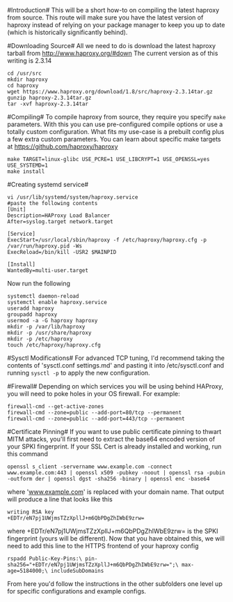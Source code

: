 #Introduction#
This will be a short how-to on compiling the latest haproxy from source. This route will make sure you have the latest version of haproxy instead of relying on your package manager to keep you up to date (which is historically significantly behind).

#Downloading Source#
All we need to do is download the latest haproxy tarball from http://www.haproxy.org/#down
The current version as of this writing is 2.3.14

```
cd /usr/src
mkdir haproxy
cd haproxy
wget https://www.haproxy.org/download/1.8/src/haproxy-2.3.14tar.gz
gunzip haproxy-2.3.14tar.gz
tar -xvf haproxy-2.3.14tar
```

#Compiling#
To compile haproxy from source, they require you specify `make` parameters. With this you can use pre-configured compile options or use a totally custom configuration. What fits my use-case is a prebuilt config plus a few extra custom parameters. You can learn about specific make targets at https://github.com/haproxy/haproxy
```
make TARGET=linux-glibc USE_PCRE=1 USE_LIBCRYPT=1 USE_OPENSSL=yes USE_SYSTEMD=1
make install
```

#Creating systemd service#
```
vi /usr/lib/systemd/system/haproxy.service
#paste the following contents
[Unit]
Description=HAProxy Load Balancer
After=syslog.target network.target

[Service]
ExecStart=/usr/local/sbin/haproxy -f /etc/haproxy/haproxy.cfg -p /var/run/haproxy.pid -Ws
ExecReload=/bin/kill -USR2 $MAINPID

[Install]
WantedBy=multi-user.target
```


Now run the following
```
systemctl daemon-reload
systemctl enable haproxy.service
useradd haproxy
groupadd haproxy
usermod -a -G haproxy haproxy
mkdir -p /var/lib/haproxy
mkdir -p /usr/share/haproxy
mkdir -p /etc/haproxy
touch /etc/haproxy/haproxy.cfg
```

#Sysctl Modifications#
For advanced TCP tuning, I'd recommend taking the contents of 'sysctl.conf settings.md' and pasting it into /etc/sysctl.conf and running `sysctl -p` to apply the new configuration.

#Firewall#
Depending on which services you will be using behind HAProxy, you will need to poke holes in your OS firewall. For example:
```
firewall-cmd --get-active-zones
firewall-cmd --zone=public --add-port=80/tcp --permanent
firewall-cmd --zone=public --add-port=443/tcp --permanent
```

#Certificate Pinning#
If you want to use public certificate pinning to thwart MITM attacks, you'll first need to extract the base64 encoded version of your SPKI fingerprint. If your SSL Cert is already installed and working, run this command
```
openssl s_client -servername www.example.com -connect www.example.com:443 | openssl x509 -pubkey -noout | openssl rsa -pubin -outform der | openssl dgst -sha256 -binary | openssl enc -base64
```
where 'www.example.com' is replaced with your domain name. That output will produce a line that looks like this
```
writing RSA key
+EDTr/eN7pj1UWjmsTZzXpllJ+m6QbPDgZhIWbE9zrw=
```
where +EDTr/eN7pj1UWjmsTZzXpllJ+m6QbPDgZhIWbE9zrw= is the SPKI fingerprint (yours will be different). Now that you have obtained this, we will need to add this line to the HTTPS frontend of your haproxy config
```
rspadd Public-Key-Pins:\ pin-sha256="+EDTr/eN7pj1UWjmsTZzXpllJ+m6QbPDgZhIWbE9zrw=";\ max-age=5184000;\ includeSubDomains
```

From here you'd follow the instructions in the other subfolders one level up for specific configurations and example configs.